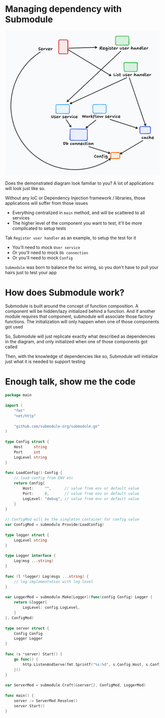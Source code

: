 # Managing dependency with Submodule

![common case](common-case.png "Common case")

Does the demonstrated diagram look familiar to you? A lot of applications will look just like so.

Without any IoC or Dependency Injection framework / libraries, those applications will suffer from those issues
- Everything centralized in `main` method, and will be scattered to all services
- The higher level of the component you want to test, it'll be more complicated to setup tests

Tak `Register user handler` as an example, to setup the test for it
- You'll need to mock `User service`
- Or you'll need to mock `Db connection`
- Or you'll need to mock `Config`

`Submodule` was born to balance the Ioc wiring, so you don't have to pull your hairs just to test your app

# How does Submodule work?

Submodule is built around the concept of function composition. A component will be hidden/lazy initialized behind a function.
And if another module requires that component, submodule will associate those factory functions. The initialization will only happen when one of those components got used

So, Submodule will just replicate exactly what described as dependencies in the diagram, and only initialized when one of those components got called

Then, with the knowledge of dependencies like so, Submodule will initialize just what it is needed to support testing

# Enough talk, show me the code

```go
package main

import (
	"fmt"
	"net/http"

	"github.com/submodule-org/submodule.go"
)

type Config struct {
	Host     string
	Port     int
	LogLevel string
}

func LoadConfig() Config {
	// load config from ENV etc
	return Config{
		Host:     "",      // value from env or default value
		Port:     0,       // value from env or default value
		LogLevel: "debug", // value from env or default value
	}
}

// ConfigMod will be the singleton container for config value
var ConfigMod = submodule.Provide(LoadConfig)

type logger struct {
	LogLevel string
}

type Logger interface {
	Log(msg ...string)
}

func (l *logger) Log(msgs ...string) {
	// log implementation with log level
}

var LoggerMod = submodule.Make[Logger](func(config Config) Logger {
	return &logger{
		LogLevel: config.LogLevel,
	}
}, ConfigMod)

type server struct {
	Config Config
	Logger Logger
}

func (s *server) Start() {
	go func() {
		http.ListenAndServe(fmt.Sprintf("%s:%d", s.Config.Host, s.Config.Port), nil)
	}()
}

var ServerMod = submodule.Craft(&server{}, ConfigMod, LoggerMod)

func main() {
	server := ServerMod.Resolve()
	server.Start()
}

```